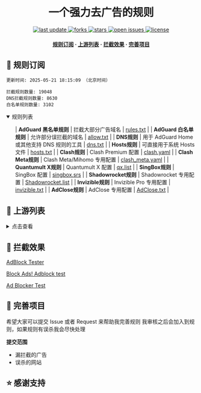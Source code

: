 <div align="center">
<h1 align="center"><br>一个强力去广告的规则</h1>
<p>
  <a href="https://github.com/qq5460168/666">
    <img src="https://img.shields.io/github/last-commit/qq5460168/666?style=flat-square" alt="last update" />
  </a>
  <a href="https://github.com/qq5460168/666">
    <img src="https://img.shields.io/github/forks/qq5460168/666?style=flat-square" alt="forks" />
  </a>
  <a href="https://github.com/qq5460168/666">
    <img src="https://img.shields.io/github/stars/qq5460168/666?style=flat-square" alt="stars" />
  </a>
  <a href="https://github.com/qq5460168/666/issues/">
    <img src="https://img.shields.io/github/issues/qq5460168/666?style=flat-square" alt="open issues" />
  </a>
  <a href="https://github.com/qq5460168/666">
    <img src="https://img.shields.io/github/license/qq5460168/666?style=flat-square" alt="license" />
  </a>
</p>

<h4>
    <a href="#a">规则订阅</a>
  <span> · </span>
    <a href="#b">上游列表</a>
  <span> · </span>
    <a href="#c">拦截效果</a>
  <span> · </span>
    <a href="#d">完善项目</a>
  </h4>

</div>

<h2 id="a">🎯 规则订阅</h2>

```
更新时间: 2025-05-21 18:15:09 （北京时间） 

拦截规则数量: 19048 
DNS拦截规则数量: 8630 
白名单规则数量: 3102 
``` 
<details open>

<summary>规则列表</summary>
<ul>

| **AdGuard 黑名单规则** | 拦截大部分广告域名 | [rules.txt](https://raw.githubusercontent.com/qq5460168/666/master/rules.txt) |
| **AdGuard 白名单规则** | 允许部分误拦截的域名 | [allow.txt](https://raw.githubusercontent.com/qq5460168/666/master/allow.txt) |
| **DNS规则** | 用于 AdGuard Home 或其他支持 DNS 规则的工具 | [dns.txt](https://raw.githubusercontent.com/qq5460168/666/master/dns.txt) |
| **Hosts规则** | 可直接用于系统 Hosts 文件 | [hosts.txt](https://raw.githubusercontent.com/qq5460168/666/master/hosts.txt) |
| **Clash规则** | Clash Premium 配置 | [clash.yaml](https://raw.githubusercontent.com/qq5460168/666/master/clash.yaml) |
| **Clash Meta规则** | Clash Meta/Mihomo 专用配置 | [clash_meta.yaml](https://raw.githubusercontent.com/qq5460168/666/master/clash_meta.yaml) |
| **Quantumult X规则** | Quantumult X 配置 | [qx.list](https://raw.githubusercontent.com/qq5460168/666/master/qx.list) |
| **SingBox规则** | SingBox 配置 | [singbox.srs](https://raw.githubusercontent.com/qq5460168/666/master/singbox.srs) |
| **Shadowrocket规则** | Shadowrocket 专用配置 | [Shadowrocket.list](https://raw.githubusercontent.com/qq5460168/666/master/Shadowrocket.list) |
| **Invizible规则** | Invizible Pro 专用配置 | [invizible.txt](https://raw.githubusercontent.com/qq5460168/666/master/invizible.txt) |
| **AdClose规则** | AdClose 专用配置 | [AdClose.txt](https://raw.githubusercontent.com/qq5460168/666/master/AdClose.txt) |

</ul>

</details>

<h2 id="b">📔 上游列表</h2>
<details>
<summary>点击查看</summary>
<ul>

</ul>
</details>

<h2 id="c">🚫 拦截效果</h2>

[AdBlock Tester](https://adblock-tester.com)

[Block Ads! Adblock test](https://blockads.fivefilters.org/)

[Ad Blocker Test](https://d3ward.github.io/toolz/adblock.html)

<h2 id="d">💬 完善项目</h2>

希望大家可以提交 Issue 或者 Request 来帮助我完善规则 我审核之后会加入到规则，如果规则有误杀我会尽快处理

**提交范围**

- 漏拦截的广告
- 误杀的网站

## ⭐ 感谢支持



